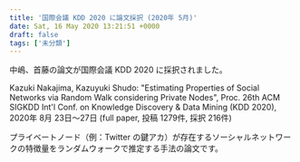 ```yaml
---
title: '国際会議 KDD 2020 に論文採択 (2020年 5月)'
date: Sat, 16 May 2020 13:21:51 +0000
draft: false
tags: ['未分類']
---
```


中嶋、首藤の論文が国際会議 KDD 2020 に採択されました。

Kazuki Nakajima, Kazuyuki Shudo: "Estimating Properties of Social Networks via Random Walk considering Private Nodes", Proc. 26th ACM SIGKDD Int'l Conf. on Knowledge Discovery & Data Mining (KDD 2020), 2020年 8月 23日～27日 (full paper, 投稿 1279件, 採択 216件)

プライベートノード（例：Twitter の鍵アカ）が存在するソーシャルネットワークの特徴量をランダムウォークで推定する手法の論文です。